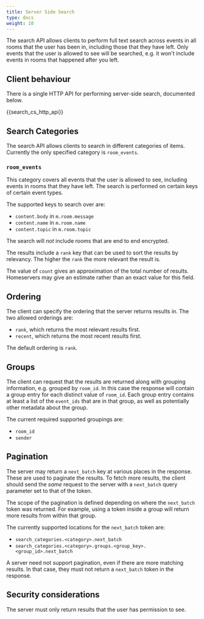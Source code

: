 ```yaml
---
title: Server Side Search
type: docs
weight: 10
---
```


The search API allows clients to perform full text search across events
in all rooms that the user has been in, including those that they have
left. Only events that the user is allowed to see will be searched, e.g.
it won't include events in rooms that happened after you left.

## Client behaviour

There is a single HTTP API for performing server-side search, documented
below.

{{search\_cs\_http\_api}}

## Search Categories

The search API allows clients to search in different categories of
items. Currently the only specified category is `room_events`.

### `room_events`

This category covers all events that the user is allowed to see,
including events in rooms that they have left. The search is performed
on certain keys of certain event types.

The supported keys to search over are:

-   `content.body` in `m.room.message`
-   `content.name` in `m.room.name`
-   `content.topic` in `m.room.topic`

The search will *not* include rooms that are end to end encrypted.

The results include a `rank` key that can be used to sort the results by
relevancy. The higher the `rank` the more relevant the result is.

The value of `count` gives an approximation of the total number of
results. Homeservers may give an estimate rather than an exact value for
this field.

## Ordering

The client can specify the ordering that the server returns results in.
The two allowed orderings are:

-   `rank`, which returns the most relevant results first.
-   `recent`, which returns the most recent results first.

The default ordering is `rank`.

## Groups

The client can request that the results are returned along with grouping
information, e.g. grouped by `room_id`. In this case the response will
contain a group entry for each distinct value of `room_id`. Each group
entry contains at least a list of the `event_ids` that are in that
group, as well as potentially other metadata about the group.

The current required supported groupings are:

-   `room_id`
-   `sender`

## Pagination

The server may return a `next_batch` key at various places in the
response. These are used to paginate the results. To fetch more results,
the client should send the *same* request to the server with a
`next_batch` query parameter set to that of the token.

The scope of the pagination is defined depending on where the
`next_batch` token was returned. For example, using a token inside a
group will return more results from within that group.

The currently supported locations for the `next_batch` token are:

-   `search_categories.<category>.next_batch`
-   `search_categories.<category>.groups.<group_key>.<group_id>.next_batch`

A server need not support pagination, even if there are more matching
results. In that case, they must not return a `next_batch` token in the
response.

## Security considerations

The server must only return results that the user has permission to see.
